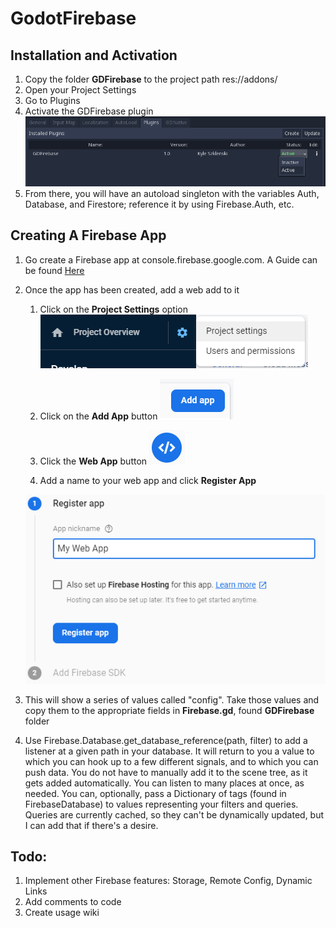 # GodotFirebase

## Installation and Activation
1. Copy the folder **GDFirebase** to the project path res://addons/
2. Open your Project Settings
3. Go to Plugins
4. Activate the GDFirebase plugin
![Plugin Section](/Images/plugins_section.png)
5. From there, you will have an autoload singleton with the variables Auth, Database, and Firestore; reference it by using Firebase.Auth, etc.

## Creating A Firebase App
1. Go create a Firebase app at console.firebase.google.com. A Guide can be found [Here](https://firebase.google.com/docs/projects/learn-more#setting_up_a_firebase_project_and_connecting_apps)
2. Once the app has been created, add a web add to it
    1. Click on the **Project Settings** option
    ![FB Project Settings](/Images/fb_project_settings.png)

    2. Click on the **Add App** button
    ![FB Add App](/Images/fb_add_app.png)

    3. Click the **Web App** button
    ![FB Web App](/Images/fb_web_app.png)

    4. Add a name to your web app and click **Register App**

    ![FB Register App](/Images/fb_register_app.png)

3. This will show a series of values called "config". Take those values and copy them to the appropriate fields in **Firebase.gd**, found **GDFirebase** folder
4. Use Firebase.Database.get_database_reference(path, filter) to add a listener at a given path in your database. It will return to you a value to which you can hook up to a few different signals, and to which you can push data. You do not have to manually add it to the scene tree, as it gets added automatically. You can listen to many places at once, as needed. You can, optionally, pass a Dictionary of tags (found in FirebaseDatabase) to values representing your filters and queries. Queries are currently cached, so they can't be dynamically updated, but I can add that if there's a desire.




## Todo:
1. Implement other Firebase features: Storage, Remote Config, Dynamic Links
2. Add comments to code
3. Create usage wiki